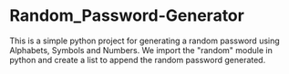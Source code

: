 # Random_Password-Generator

This is a simple python project for generating a random password using Alphabets, Symbols and Numbers.
We import the "random" module in python and create a list to append the random password generated.
